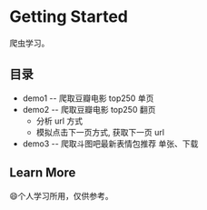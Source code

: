# Getting Started

爬虫学习。

## 目录

- demo1 -- 爬取豆瓣电影 top250 单页
- demo2 -- 爬取豆瓣电影 top250 翻页
  - 分析 url 方式
  - 模拟点击下一页方式, 获取下一页 url
- demo3 -- 爬取斗图吧最新表情包推荐 单张、下载

## Learn More

:smile:个人学习所用，仅供参考。
